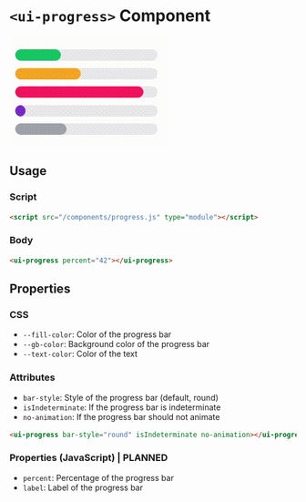 # `<ui-progress>` Component
![demo](progress.gif)



## Usage

### Script
```html
<script src="/components/progress.js" type="module"></script>
```


### Body
```html
<ui-progress percent="42"></ui-progress>
```



## Properties

### CSS
- `--fill-color`: Color of the progress bar
- `--gb-color`: Background color of the progress bar
- `--text-color`: Color of the text


### Attributes
- `bar-style`: Style of the progress bar (default, round)
- `isIndeterminate`: If the progress bar is indeterminate
- `no-animation`: If the progress bar should not animate

```html
<ui-progress bar-style="round" isIndeterminate no-animation></ui-progress>
```


### Properties (JavaScript) | PLANNED
- `percent`: Percentage of the progress bar
- `label`: Label of the progress bar
